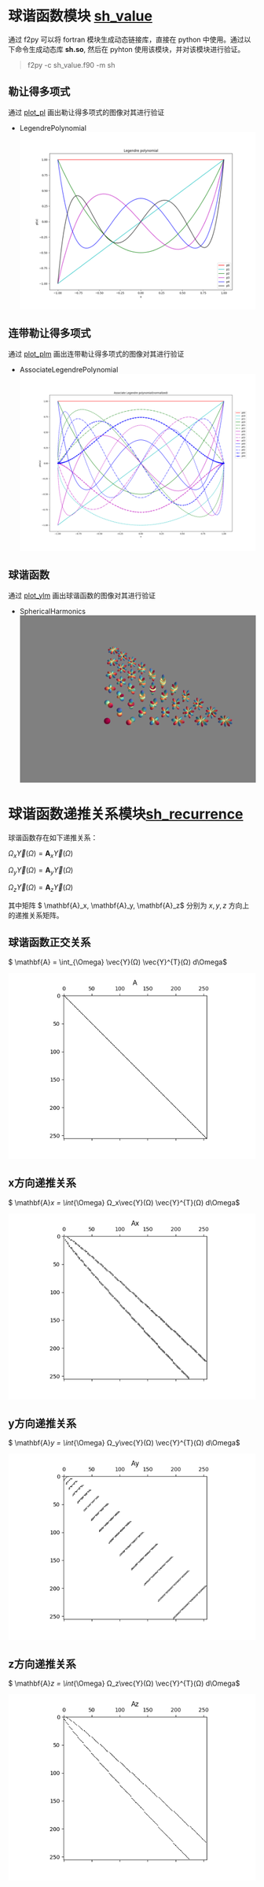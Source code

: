 
# 球谐函数模块 [sh_value](./src/lib/sh_value.f90)

通过 f2py 可以将 fortran 模块生成动态链接库，直接在 python 中使用。通过以下命令生成动态库 **sh.so**, 然后在 pyhton 使用该模块，并对该模块进行验证。
>f2py -c sh_value.f90 -m sh

## 勒让得多项式
通过 [plot_pl](./tools/plot_pl.py) 画出勒让得多项式的图像对其进行验证

- LegendrePolynomial
  ![LegendrePolynomial](./data/LegendrePolynomial.png)

## 连带勒让得多项式
通过 [plot_plm](./tools/plot_plm.py) 画出连带勒让得多项式的图像对其进行验证
- AssociateLegendrePolynomial
  ![AssociateLegendrePolynomial](./data/AssociateLegendrePolynomial.png)

## 球谐函数
通过 [plot_ylm](./tools/plot_ylm.py) 画出球谐函数的图像对其进行验证
- SphericalHarmonics
  ![SphericalHarmonics](./data/SphericalHarmonics.png)

# 球谐函数递推关系模块[sh_recurrence](./src/lib/sh_recurrence.F90)

球谐函数存在如下递推关系：

$Ω_x\vec{Y}(Ω) = \mathbf{A}_x\vec{Y}(Ω)$

$Ω_y\vec{Y}(Ω) = \mathbf{A}_y\vec{Y}(Ω)$

$Ω_z\vec{Y}(Ω) = \mathbf{A}_z\vec{Y}(Ω)$

其中矩阵 $ \mathbf{A}_x,  \mathbf{A}_y,  \mathbf{A}_z$ 分别为 $x,y,z$ 方向上的递推关系矩阵。



## 球谐函数正交关系

$ \mathbf{A} = \int_{\Omega} \vec{Y}(Ω) \vec{Y}^{T}(Ω) d\Omega$

![A](./data/A.png)

## x方向递推关系

$ \mathbf{A}_x = \int_{\Omega} Ω_x\vec{Y}(Ω) \vec{Y}^{T}(Ω) d\Omega$

![Ax](./data/Ax.png)

## y方向递推关系

$ \mathbf{A}_y = \int_{\Omega} Ω_y\vec{Y}(Ω) \vec{Y}^{T}(Ω) d\Omega$

![Ay](./data/Ay.png)

## z方向递推关系
$ \mathbf{A}_z = \int_{\Omega} Ω_z\vec{Y}(Ω) \vec{Y}^{T}(Ω) d\Omega$

![Az](./data/Az.png)
